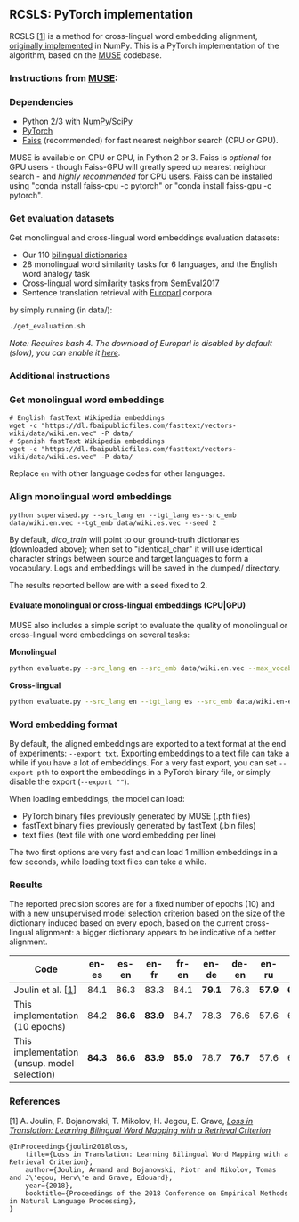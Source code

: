 ## RCSLS: PyTorch implementation

RCSLS [[1](https://arxiv.org/abs/1804.07745)] is a method for cross-lingual word embedding alignment, [originally implemented](https://github.com/facebookresearch/fastText/tree/master/alignment) in NumPy. This is a PyTorch implementation of the algorithm, based on the [MUSE](https://github.com/facebookresearch/MUSE) codebase. 

### Instructions from [MUSE](https://github.com/facebookresearch/MUSE):

### Dependencies
* Python 2/3 with [NumPy](http://www.numpy.org/)/[SciPy](https://www.scipy.org/)
* [PyTorch](http://pytorch.org/)
* [Faiss](https://github.com/facebookresearch/faiss) (recommended) for fast nearest neighbor search (CPU or GPU).

MUSE is available on CPU or GPU, in Python 2 or 3. Faiss is *optional* for GPU users - though Faiss-GPU will greatly speed up nearest neighbor search - and *highly recommended* for CPU users. Faiss can be installed using "conda install faiss-cpu -c pytorch" or "conda install faiss-gpu -c pytorch".

### Get evaluation datasets
Get monolingual and cross-lingual word embeddings evaluation datasets:
* Our 110 [bilingual dictionaries](https://github.com/facebookresearch/MUSE#ground-truth-bilingual-dictionaries)
* 28 monolingual word similarity tasks for 6 languages, and the English word analogy task
* Cross-lingual word similarity tasks from [SemEval2017](http://alt.qcri.org/semeval2017/task2/)
* Sentence translation retrieval with [Europarl](http://www.statmt.org/europarl/) corpora

by simply running (in data/):

```bash
./get_evaluation.sh
```
*Note: Requires bash 4. The download of Europarl is disabled by default (slow), you can enable it [here](https://github.com/facebookresearch/MUSE/blob/master/data/get_evaluation.sh#L99-L100).*

### Additional instructions 

### Get monolingual word embeddings

```
# English fastText Wikipedia embeddings
wget -c "https://dl.fbaipublicfiles.com/fasttext/vectors-wiki/data/wiki.en.vec" -P data/
# Spanish fastText Wikipedia embeddings
wget -c "https://dl.fbaipublicfiles.com/fasttext/vectors-wiki/data/wiki.es.vec" -P data/
```

Replace `en` with other language codes for other languages.

### Align monolingual word embeddings
```
python supervised.py --src_lang en --tgt_lang es--src_emb data/wiki.en.vec --tgt_emb data/wiki.es.vec --seed 2
```

By default, *dico_train* will point to our ground-truth dictionaries (downloaded above); when set to "identical_char" it will use identical character strings between source and target languages to form a vocabulary. Logs and embeddings will be saved in the dumped/ directory.

The results reported bellow are with a seed fixed to 2.  

#### Evaluate monolingual or cross-lingual embeddings (CPU|GPU)
MUSE also includes a simple script to evaluate the quality of monolingual or cross-lingual word embeddings on several tasks:

**Monolingual**
```bash
python evaluate.py --src_lang en --src_emb data/wiki.en.vec --max_vocab 200000
```

**Cross-lingual**
```bash
python evaluate.py --src_lang en --tgt_lang es --src_emb data/wiki.en-es.en.vec --tgt_emb data/wiki.en-es.es.vec --max_vocab 200000
```

### Word embedding format
By default, the aligned embeddings are exported to a text format at the end of experiments: `--export txt`. Exporting embeddings to a text file can take a while if you have a lot of embeddings. For a very fast export, you can set `--export pth` to export the embeddings in a PyTorch binary file, or simply disable the export (`--export ""`).

When loading embeddings, the model can load:
* PyTorch binary files previously generated by MUSE (.pth files)
* fastText binary files previously generated by fastText (.bin files)
* text files (text file with one word embedding per line)

The two first options are very fast and can load 1 million embeddings in a few seconds, while loading text files can take a while.

### Results

The reported precision scores are for a fixed number of epochs (10) and with a new unsupervised model selection criterion based on the size of the dictionary induced based on every epoch, based on the current cross-lingual alignment: a bigger dictionary appears to be indicative of a better alignment.

| Code                                                  | en-es | es-en | en-fr | fr-en | en-de | de-en | en-ru | ru-en | en-zh | zh-en |  avg  |
| ----------------------------------------------------- | ----- | ----- | ----- | ----- | ----- | ----- | ----- | ----- | ----- | ----- | ----- |
| Joulin et al. [[1](https://arxiv.org/abs/1804.07745)] | 84.1  | 86.3  | 83.3  | 84.1  | **79.1**  | 76.3  | **57.9**  | **67.2**  | 45.9  | 46.4  | 71.1  |
| This implementation (10 epochs)                       | 84.2  | **86.6**  | **83.9**  | 84.7  | 78.3  | 76.6  | 57.6  | 66.7  | **47.6**  | **47.4**  | 71.4  |
| This implementation (unsup. model selection)          | **84.3**  | **86.6**  | **83.9**  | **85.0**  | 78.7  | **76.7**  | 57.6  | 67.1  | **47.6**  | **47.4**  | **71.5**  |


### References 

[1] A. Joulin, P. Bojanowski, T. Mikolov, H. Jegou, E. Grave, [*Loss in Translation: Learning Bilingual Word Mapping with a Retrieval Criterion*](https://arxiv.org/abs/1804.07745)

```
@InProceedings{joulin2018loss,
    title={Loss in Translation: Learning Bilingual Word Mapping with a Retrieval Criterion},
    author={Joulin, Armand and Bojanowski, Piotr and Mikolov, Tomas and J\'egou, Herv\'e and Grave, Edouard},
    year={2018},
    booktitle={Proceedings of the 2018 Conference on Empirical Methods in Natural Language Processing},
}
```


